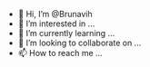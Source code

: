 - 👋 Hi, I’m @Brunavih
- 👀 I’m interested in ...
- 🌱 I’m currently learning ...
- 💞️ I’m looking to collaborate on ...
- 📫 How to reach me ...

<!---
Brunavih/Brunavih is a ✨ special ✨ repository because its `README.md` (this file) appears on your GitHub profile.
You can click the Preview link to take a look at your changes.
--->
